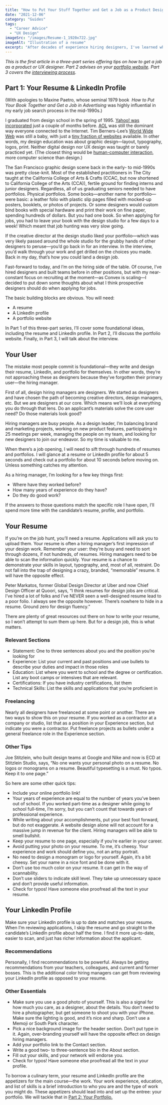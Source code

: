 ```yaml
---
title: "How to Put Your Stuff Together and Get a Job as a Product Designer: Part 1"
date: "2021-12-06"
category: "Guides"
tags:
  - "Career Advice"
  - "UX Design"
imageSrc: "/images/Resume-1_1920x722.jpg"
imageAlt: "Illustration of a resume"
excerpt: "After decades of experience hiring designers, I've learned what makes candidates stand out. In this first part of a three-part series, I share essential tips for crafting your resume and LinkedIn profile to catch a hiring manager's attention. The key? Remember that design leaders are your users—we're busy people who need to quickly assess if you're the right fit."
---
```


_This is the first article in a three-part series offering tips on how to get a job as a product or UX designer. Part 2 advises on your [portfolio website](https://rogerwong.me/posts/how-to-put-your-stuff-together-and-get-a-job-as-a-product-designer-part-2/). Part 3 covers the [interviewing process](https://rogerwong.me/posts/how-to-put-your-stuff-together-and-get-a-job-as-a-product-designer-part-3/)._

## Part 1: Your Resume & LinkedIn Profile

(With apologies to Maxine Paetro, whose seminal 1979 book  _How to Put Your Book Together and Get a Job in Advertising_ was highly influential in my early job search process in the mid-1990s.)

I graduated from design school in the spring of 1995. [Yahoo! was incorporated](https://en.wikipedia.org/wiki/Yahoo!#History) just a couple of months before. [AOL](https://en.wikipedia.org/wiki/AOL) was still the dominant way everyone connected to the Internet. Tim Berners-Lee’s [World Wide Web](https://en.wikipedia.org/wiki/World_Wide_Web) was still a baby, with just a [tiny fraction of websites](https://en.wikipedia.org/wiki/List_of_websites_founded_before_1995) available. In other words, my design education was about graphic design—layout, typography, logos, print. Neither digital design nor UX design was taught or barely practiced yet. (The closest thing would be [human-computer interaction](https://www.interaction-design.org/literature/book/the-encyclopedia-of-human-computer-interaction-2nd-ed/human-computer-interaction-brief-intro), more computer science than design.)

The San Francisco graphic design scene back in the early- to mid-1990s was pretty close-knit. Most of the established practitioners in The City taught at the California College of Arts & Crafts (CCAC, but now shortened to California College of the Arts (CCA)), fertile ground for finding interns and junior designers. Regardless, all of us graduating seniors needed to have portfolios. Physical portfolios. Some books—another name for portfolio—were basic: a leather folio with plastic slip pages filled with mocked-up posters, booklets, or photos of projects. Or some designers would custom bind books with special hardware and print their work on fine paper, spending hundreds of dollars. But you had one book. So when applying for jobs, you had to leave your book with the design studio for a few days to a week! Which meant that job hunting was very slow going.

If the creative director at the design studio liked your portfolio—which was very likely passed around the whole studio for the grubby hands of other designers to peruse—you’d go back in for an interview. In the interview, you’d walk through your work and get drilled on the choices you made. Back in my day, that’s how you could land a design job.

Fast-forward to today, and I’m on the hiring side of the table. Of course, I’ve hired designers and built teams before in other positions, but with my near-constant focus on recruiting at the moment—as Convex is scaling—I decided to put down some thoughts about what I think prospective designers should do when applying for jobs.

The basic building blocks are obvious. You will need:

- A resume
- A LinkedIn profile
- A portfolio website

In Part 1 of this three-part series, I’ll cover some foundational ideas, including the resume and LinkedIn profile. In Part 2, I’ll discuss the portfolio website. Finally, in Part 3, I will talk about the interview.

## Your User

The mistake most people commit is foundational—they write and design their resume, LinkedIn, and portfolio for themselves. In other words, they’re not approaching these as designers because they’ve forgotten their primary user—the hiring manager.

First of all, design hiring managers are designers. We started as designers and have chosen the path of becoming creative directors, design managers, etc. But we are designers at our core. Which means we’ll look at everything you do through that lens. Do an applicant’s materials solve the core user need? Do those materials look good?

Hiring managers are busy people. As a design leader, I’m balancing brand and marketing projects, working on new product features, participating in 25 meetings per week, managing the people on my team, and looking for new designers to join our endeavor. So my time is valuable to me.

When there’s a job opening, I will need to sift through hundreds of resumes and portfolios. I will glance at a resume or LinkedIn profile for about 5 seconds and check out a portfolio for about 10 seconds before moving on. Unless something catches my attention.

As a hiring manager, I’m looking for a few key things first:

- Where have they worked before?
- How many years of experience do they have?
- Do they do good work?

If the answers to those questions match the specific role I have open, I’ll spend more time with the candidate’s resume, profile, and portfolio.

## Your Resume

If you’re on the job hunt, you’ll need a resume. Applications will ask you to upload them. Your resume is often a hiring manager’s first impression of your design work. Remember your user: they’re busy and need to sort through dozens, if not hundreds, of resumes. Hiring managers need to be able to scan the information quickly. Your resume is a chance to demonstrate your skills in layout, typography, and, most of all, restraint. Do not fall into the trap of designing a crazy, branded, “memorable” resume. It will have the opposite effect.

Peter Markatos, former Global Design Director at Uber and now Chief Design Officer at Quoori, says, “I think resumes for design jobs are critical. I’ve hired a lot of folks and I’ve NEVER seen a well-designed resume lead to a poor folio. I always see the opposite however. There’s nowhere to hide in a resume. Ground zero for design fluency.”

There are plenty of great resources out there on how to write your resume, so I won’t attempt to sum them up here. But for a design job, this is what matters.

### Relevant Sections

- Statement: One to three sentences about you and the position you’re looking for
- Experience: List your current and past positions and use bullets to describe your duties and impact in those roles
- Education: List where you went to school and the degree or certification. List any boot camps or intensives that are relevant.
- Certifications: If you have industry certifications, list them
- Technical Skills: List the skills and applications that you’re proficient in

### Freelancing

Nearly all designers have freelanced at some point or another. There are two ways to show this on your resume. If you worked as a contractor at a company or studio, list that as a position in your Experience section, but indicate you were a contractor. Put freelance projects as bullets under a general freelance role in the Experience section.

### Other Tips

Joe Stitzlein, who built design teams at Google and Nike and now is ECD at Stitzlein Studio, says, “No one wants your personal photo on a resume. No logos or monograms on a resume. Beautiful typesetting is a must. No typos. Keep it to one page.”

So here are some other quick tips:

- Include your online portfolio link!
- Your years of experience are equal to the number of years you’ve been out of school. If you worked part-time as a designer while going to school full-time, I’m sorry, but you can’t count that towards years of professional experience.
- While writing about your accomplishments, put your best foot forward, but do not exaggerate. A website design alone will not account for a massive jump in revenue for the client. Hiring managers will be able to smell bullshit.
- Keep your resume to one page, especially if you’re earlier in your career.
- Avoid putting your photo on your resume. To me, it’s cheesy. Your experience and work should define you, not an artsy portrait.
- No need to design a monogram or logo for yourself. Again, it’s a bit cheesy. Set your name in a nice font and be done with it.
- Don’t use too much color on your resume. It can get in the way of scannability.
- Don’t use sliders to indicate skill level. They take up unnecessary space and don’t provide useful information.
- Check for typos! Have someone else proofread all the text in your resume.

## Your LinkedIn Profile

Make sure your LinkedIn profile is up to date and matches your resume. When I’m reviewing applications, I skip the resume and go straight to the candidate’s LinkedIn profile about half the time. I find it more up-to-date, easier to scan, and just has richer information about the applicant.

### Recommendations

Personally, I find recommendations to be powerful. Always be getting recommendations from your teachers, colleagues, and current and former bosses. This is the additional color hiring managers can get from reviewing your LinkedIn profile as opposed to your resume.

### Other Essentials

- Make sure you use a good photo of yourself. This is also a signal for how much you care, as a designer, about the details. You don’t need to hire a photographer, but get someone to shoot you with your iPhone. Make sure the lighting is good, and it’s nice and sharp. Don’t use a Memoji or South Park character.
- Pick a nice background image for the header section. Don’t put type in it. Again, over-branding yourself will have the opposite effect on design hiring managers.
- Add your portfolio link to the Contact section.
- Write a good two- to three-sentence bio in the About section.
- Fill out your skills, and your network will endorse you.
- Check for typos! Have someone else proofread all the text in your profile.

To borrow a culinary term, your resume and LinkedIn profile are the appetizers for the main course—the work. Your work experience, education, and list of skills is a brief introduction to who you are and the type of work you might do. These appetizers should lead into and set up the entree: your portfolio. We will tackle that in [Part 2: Your Portfolio.](https://rogerwong.me/posts/how-to-put-your-stuff-together-and-get-a-job-as-a-product-designer-part-2/)
